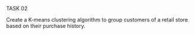 TASK 02

Create a K-means clustering algorithm to group customers of a retail store based on their purchase history.
